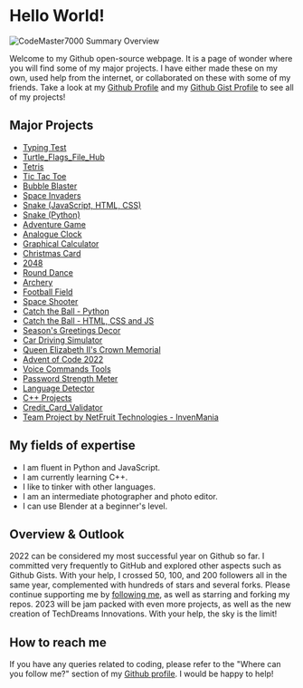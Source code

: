# Hello World!

![CodeMaster7000 Summary Overview](https://cr-ss-service.azurewebsites.net/api/ScreenShot?widget=summary&username=CodeMaster7000)

Welcome to my Github open-source webpage. It is a page of wonder where you will find some of my major projects. I have either made these on my own, used help from the internet, or collaborated on these with some of my friends. Take a look at my [Github Profile](https://github.com/CodeMaster7000) and my [Github Gist Profile](https://gist.github.com/CodeMaster7000) to see all of my projects!

## Major Projects
- [Typing Test](https://github.com/CodeMaster7000/Typing-Test)
- [Turtle_Flags_File_Hub](https://github.com/CodeMaster7000/Turtle_Flags_File_Hub)
- [Tetris](https://github.com/CodeMaster7000/Tetris)
- [Tic Tac Toe](https://github.com/CodeMaster7000/Tic-Tac-Toe)
- [Bubble Blaster](https://github.com/CodeMaster7000/Bubble-Blaster)
- [Space Invaders](https://github.com/CodeMaster7000/Pygame-Space-Invaders)
- [Snake (JavaScript, HTML, CSS)](https://github.com/CodeMaster7000/Snake)
- [Snake (Python)](https://github.com/CodeMaster7000/Turtle_Snake_Game)
- [Adventure Game](https://github.com/CodeMaster7000/Adventure-Game)
- [Analogue Clock](https://github.com/CodeMaster7000/Analogue-Clock)
- [Graphical Calculator](https://github.com/CodeMaster7000/Graphical-Calculator)
- [Christmas Card](https://github.com/CodeMaster7000/Merry-Christmas)
- [2048](https://github.com/CodeMaster7000/2048)
- [Round Dance](https://github.com/CodeMaster7000/Turtle-Graphic-Round-Dance)
- [Archery](https://github.com/CodeMaster7000/Archery)
- [Football Field](https://github.com/CodeMaster7000/Football-Field)
- [Space Shooter](https://github.com/CodeMaster7000/Space-Shooter-Game)
- [Catch the Ball - Python](https://github.com/CodeMaster7000/Catch-the-Ball)
- [Catch the Ball - HTML, CSS and JS](https://github.com/CodeMaster7000/Catch-the-Ball-HTML-CSS-JS)
- [Season's Greetings Decor](https://github.com/CodeMaster7000/Seasons-Greetings-Decor)
- [Car Driving Simulator](https://github.com/CodeMaster7000/Car-Driving-Simulator)
- [Queen Elizabeth II's Crown Memorial](https://github.com/CodeMaster7000/Queen-Elizabeth-II-Crown-Memorial)
- [Advent of Code 2022](https://github.com/CodeMaster7000/Advent-of-Code-2022)
- [Voice Commands Tools](https://github.com/CodeMaster7000/Voice-Commands-Tools)
- [Password Strength Meter](https://github.com/CodeMaster7000/Password-Strength-Meter)
- [Language Detector](https://github.com/CodeMaster7000/Language-Detector)
- [C++ Projects](https://github.com/CodeMaster7000/CPP-Projects)
- [Credit_Card_Validator](https://github.com/Credit_Card_Validator)
- [Team Project by NetFruit Technologies - InvenMania](https://github.com/NetFruit-Technologies/InvenMania)

## My fields of expertise

- I am fluent in Python and JavaScript.
- I am currently learning C++.
- I like to tinker with other languages.
- I am an intermediate photographer and photo editor.
- I can use Blender at a beginner's level.

## Overview & Outlook

2022 can be considered my most successful year on Github so far. I committed very frequently to GitHub and explored other aspects such as Github Gists. With your help, I crossed 50, 100, and 200 followers all in the same year, complemented with hundreds of stars and several forks. Please continue supporting me by [following me](https://github.com/CodeMaster7000), as well as starring and forking my repos. 2023 will be jam packed with even more projects, as well as the new creation of TechDreams Innovations. With your help, the sky is the limit!

## How to reach me

If you have any queries related to coding, please refer to the "Where can you follow me?" section of my [Github profile](https://github.com/CodeMaster7000). I would be happy to help!
